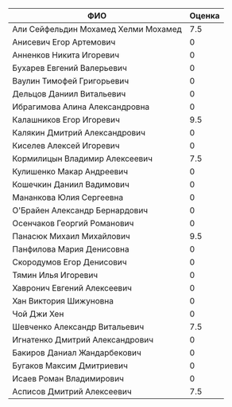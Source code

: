 |                ФИО                   | Оценка |
|--------------------------------------|--------|
| Али Сейфельдин Мохамед Хелми Мохамед |  7.5   |
| Анисевич Егор Артемович              |  0     |
| Анненков Никита Игоревич             |  0     |
| Бухарев Евгений Валерьевич           |  0     |
| Ваулин Тимофей Григорьевич           |  0     |
| Дельцов Даниил Витальевич            |  0     |
| Ибрагимова Алина Александровна       |  0     |
| Калашников Егор Игоревич             |  9.5   |
| Калякин Дмитрий Александрович        |  0     |
| Киселев Алексей Игоревич             |  0     |
| Кормилицын Владимир Алексеевич       |  7.5   |
| Кулишенко Макар Андреевич            |  0     |
| Кошечкин Даниил Вадимович            |  0     |
| Мананкова Юлия Сергеевна             |  0     |
| О'Брайен Александр Бернардович       |  0     |
| Осенчаков Георгий Романович          |  0     |
| Панасюк Михаил Михайлович            |  9.5   |
| Панфилова Мария Денисовна            |  0     |
| Скородумов Егор Денисович            |  0     |
| Тямин Илья Игоревич                  |  0     |
| Хавронич Евгений Алексеевич          |  0     |
| Хан Виктория Шижуновна               |  0     |
| Чой Джи Хен                          |  0     |
| Шевченко Александр Витальевич        |  7.5   |
| Игнатенко Дмитрий Александрович      |  0     |
| Бакиров Даниал Жандарбекович         |  0     |
| Бугаков Максим Дмитриевич            |  0     |
| Исаев Роман Владимирович             |  0     |
| Асписов Дмитрий Алексеевич           |  7.5   |